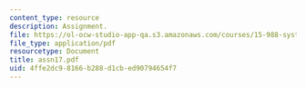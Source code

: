 ```yaml
---
content_type: resource
description: Assignment.
file: https://ol-ocw-studio-app-qa.s3.amazonaws.com/courses/15-988-system-dynamics-self-study-fall-1998-spring-1999/4ffe2dc98166b288d1cbed90794654f7_assn17.pdf
file_type: application/pdf
resourcetype: Document
title: assn17.pdf
uid: 4ffe2dc9-8166-b288-d1cb-ed90794654f7
---
```


